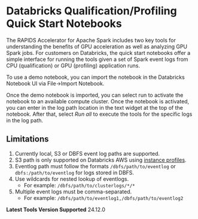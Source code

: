 # Databricks Qualification/Profiling Quick Start Notebooks

The RAPIDS Accelerator for Apache Spark includes two key tools for understanding the benefits of
GPU acceleration as well as analyzing GPU Spark jobs.  For customers on Databricks, the quick start notebooks offer a simple interface for running the tools given a set of Spark event logs from
CPU (qualification) or GPU (profiling) application runs.

To use a demo notebook, you can import the notebook in the Databricks Notebook UI via File->Import Notebook.

Once the demo notebook is imported, you can select run to activate the notebook to an available compute
cluster.  Once the notebook is activated, you can enter in the log path location in the text widget at the
top of the notebook.  After that, select *Run all* to execute the tools for the specific logs in the log path.

## Limitations
1. Currently local, S3 or DBFS event log paths are supported.
1. S3 path is only supported on Databricks AWS using [instance profiles](https://docs.databricks.com/en/connect/storage/tutorial-s3-instance-profile.html).
1. Eventlog path must follow the formats `/dbfs/path/to/eventlog` or `dbfs:/path/to/eventlog` for logs stored in DBFS.
1. Use wildcards for nested lookup of eventlogs. 
   - For example: `/dbfs/path/to/clusterlogs/*/*`
1. Multiple event logs must be comma-separated. 
   - For example: `/dbfs/path/to/eventlog1,/dbfs/path/to/eventlog2`

**Latest Tools Version Supported** 24.12.0